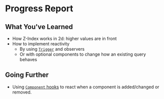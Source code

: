 # Progress Report

## What You've Learned

* How Z-Index works in 2d: higher values are in front
* How to implement reactivity
    * By using [`Trigger`](https://docs.rs/bevy/0.15.0-rc.2/bevy/ecs/observer/struct.Trigger.html) and observers
    * Or with optional components to change how an existing query behaves

## Going Further

* Using [`Component` hooks](https://docs.rs/bevy/0.15.0-rc.2/bevy/ecs/component/trait.Component.html#adding-components-hooks) to react when a component is added/changed or removed.
